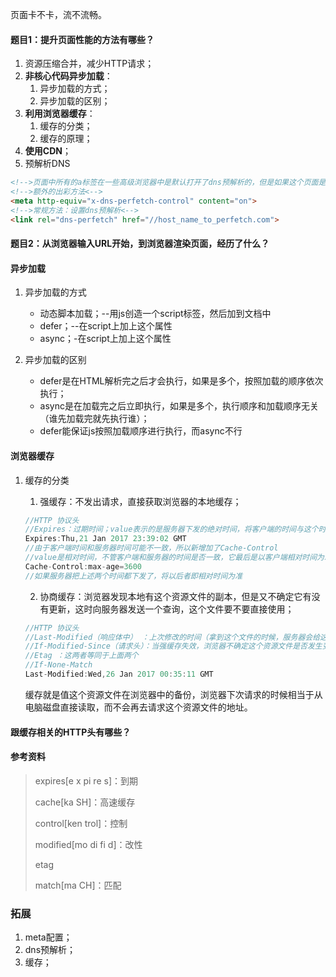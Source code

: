 页面卡不卡，流不流畅。

#### 题目1：提升页面性能的方法有哪些？

1. 资源压缩合并，减少HTTP请求；
2. **非核心代码异步加载**：
    1. 异步加载的方式；
    2. 异步加载的区别；
3. **利用浏览器缓存**：
    1. 缓存的分类；
    2. 缓存的原理；
4. **使用CDN**；
5. 预解析DNS
```html
<!-->页面中所有的a标签在一些高级浏览器中是默认打开了dns预解析的，但是如果这个页面是https协议开头的，很多浏览器是默认关闭dns预解析的。所以下面第一句是强制打开a标签的dns预解析<-->
<!-->额外的出彩方法<-->
<meta http-equiv="x-dns-perfetch-control" content="on">
<!-->常规方法：设置dns预解析<-->
<link rel="dns-perfetch" href="//host_name_to_perfetch.com">
```

#### 题目2：从浏览器输入URL开始，到浏览器渲染页面，经历了什么？

#### 异步加载

1. 异步加载的方式
    - 动态脚本加载；--用js创造一个script标签，然后加到文档中
    - defer；--在script上加上这个属性
    - async；-在script上加上这个属性

2. 异步加载的区别
    - defer是在HTML解析完之后才会执行，如果是多个，按照加载的顺序依次执行；
    - async是在加载完之后立即执行，如果是多个，执行顺序和加载顺序无关（谁先加载完就先执行谁）；
    - defer能保证js按照加载顺序进行执行，而async不行

#### 浏览器缓存

1. 缓存的分类
    1. 强缓存：不发出请求，直接获取浏览器的本地缓存；
    ```js
    //HTTP 协议头
    //Expires：过期时间；value表示的是服务器下发的绝对时间，将客户端的时间与这个时间作比较
    Expires:Thu,21 Jan 2017 23:39:02 GMT
    //由于客户端时间和服务器时间可能不一致，所以新增加了Cache-Control
    //value是相对时间，不管客户端和服务器的时间是否一致，它最后是以客户端相对时间为准。3600是秒，意思是拿到这个资源之后，3600s之内不会再去请求服务器拿这个资源了
    Cache-Control:max-age=3600
    //如果服务器把上述两个时间都下发了，将以后者即相对时间为准
    ```
    2. 协商缓存：浏览器发现本地有这个资源文件的副本，但是又不确定它有没有更新，这时向服务器发送一个查询，这个文件要不要直接使用；
    ```js
    //HTTP 协议头
    //Last-Modified（响应体中） ：上次修改的时间（拿到这个文件的时候，服务器会给这个资源文件的HTTP响应头中加入这个Last-Modified）
    //If-Modified-Since（请求头）：当强缓存失效，浏览器不确定这个资源文件是否发生变化，将会发生请求，而这时HTTP请求头的这个key的value将会是Last-Modified的值。
    //Etag ：这两者等同于上面两个
    //If-None-Match
    Last-Modified:Wed,26 Jan 2017 00:35:11 GMT
    ```

    缓存就是值这个资源文件在浏览器中的备份，浏览器下次请求的时候相当于从电脑磁盘直接读取，而不会再去请求这个资源文件的地址。

#### 跟缓存相关的HTTP头有哪些？

#### 参考资料

> expires[e x pi re s]：到期
> 
> cache[ka SH]：高速缓存
> 
> control[ken trol]：控制
> 
> modified[mo di fi d]：改性
> 
> etag
> 
> match[ma CH]：匹配

### 拓展

1. meta配置；
2. dns预解析；
3. 缓存；